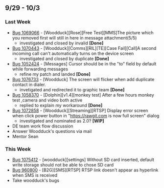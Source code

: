 ## 9/29 - 10/3 ##

### Last Week ###

* [Bug 1069066](http://bugzil.la/1069066) - [Woodduck][Rose][Free Test][MMS]The picture which you removed first will still in here in message attachment(5/5)
    - investigated and closed by invalid **[Done]**
* [Bug 1070443](http://bugzil.la/1070443) - [Woodduck][Comms][RIL][TE][Case Fail][Call]A second incoming call can't automatically turns on the device screen
    - investigated and closed by duplicate **[Done]**
* [Bug 1052424](http://bugzil.la/1052424) - [Messages] Cursor should be in the "to" field by default while forwarding messages
    - refine my patch and landed **[Done]**
* [Bug 1076733](http://bugzil.la/1076733) - [Woodduck] The screen will flicker when add duplicate contact in dialer.
    - invetigated and redirected it to graphic team **[Done]**
* [Bug 1058370](http://bugzil.la/1058370) - [Dolphin][v1.4][monkey test] After a few hours monkey test ,camera and video both active
    - replied to explain my workaround **[Done]**
* [Bug 1072858](http://bugzil.la/1072858) - [Woodduck][Streaming][RTSP] Display error screen when click power button in "https://rawgit.com is now full screen" dialog
    - investigated and nominated as 2.0? **[WIP]**
* DE team work flow discussion
* Answer Woodduck's questions via mail
* Mentor Sean

### This Week ###

* [Bug 1075412](http://bugzil.la/1075412) - [woodduck][settings] Without SD card inserted, default write storage should not be able to chose SD card
* [Bug 960800](http://bugzil.la/960800) - [B2G][SMS][RTSP] RTSP link doesn't appear as hyperlink when SMS is received
* Take woodduck's bugs
